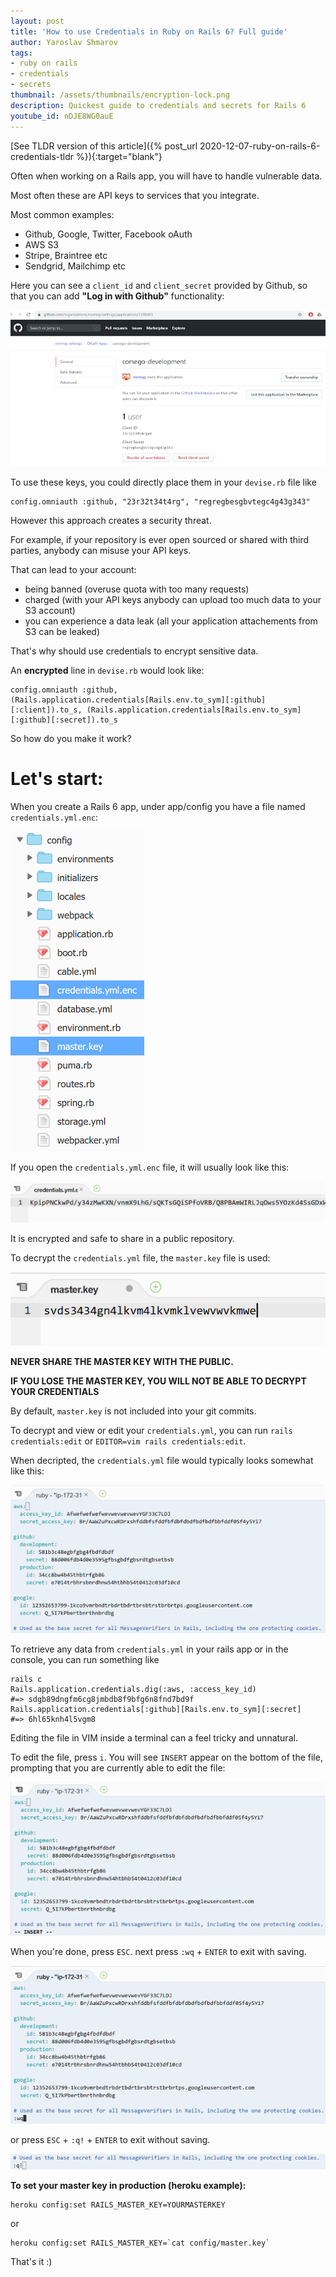 ```yaml
---
layout: post
title: 'How to use Credentials in Ruby on Rails 6? Full guide'
author: Yaroslav Shmarov
tags: 
- ruby on rails
- credentials
- secrets
thumbnail: /assets/thumbnails/encryption-lock.png
description: Quickest guide to credentials and secrets for Rails 6
youtube_id: nDJE8WG0auE
---
```


[See TLDR version of this article]({% post_url 2020-12-07-ruby-on-rails-6-credentials-tldr %}){:target="blank"}

Often when working on a Rails app, you will have to handle vulnerable data.

Most often these are API keys to services that you integrate.

Most common examples:

* Github, Google, Twitter, Facebook oAuth 
* AWS S3 
* Stripe, Braintree etc
* Sendgrid, Mailchimp etc

Here you can see a `client_id` and `client_secret` provided by Github, so that you can add **"Log in with Github"** functionality:

![1-github-credentials](assets/2020-12-07-ruby-on-rails-6-credentials-quick-guide/1-github-credentials.png)

To use these keys, you could directly place them in your `devise.rb` file like
```
config.omniauth :github, "23r32t34t4rg", "regregbesgbvtegc4g43g343"
```
However this approach creates a security threat. 

For example, if your repository is ever open sourced or shared with third parties, anybody can misuse your API keys.

That can lead to your account:

* being banned (overuse quota with too many requests)
* charged (with your API keys anybody can upload too much data to your S3 account)
* you can experience a data leak (all your application attachements from S3 can be leaked)

That's why should use credentials to encrypt sensitive data. 

An **encrypted** line in `devise.rb` would look like:
```
config.omniauth :github, (Rails.application.credentials[Rails.env.to_sym][:github][:client]).to_s, (Rails.application.credentials[Rails.env.to_sym][:github][:secret]).to_s
```
So how do you make it work?

# Let's start:

When you create a Rails 6 app, under app/config you have a file named `credentials.yml.enc`:

![2-credentials-config](assets/2020-12-07-ruby-on-rails-6-credentials-quick-guide/2-credentials-config.png)

If you open the `credentials.yml.enc` file, it will usually look like this:

![3-credentials-yml-open](assets/2020-12-07-ruby-on-rails-6-credentials-quick-guide/3-credentials-yml-open.png)

It is encrypted and safe to share in a public repository.

To decrypt the `credentials.yml` file, the `master.key` file is used:

![4-master-key-open](assets/2020-12-07-ruby-on-rails-6-credentials-quick-guide/4-master-key-open.png)

**NEVER SHARE THE MASTER KEY WITH THE PUBLIC.**

**IF YOU LOSE THE MASTER KEY, YOU WILL NOT BE ABLE TO DECRYPT YOUR CREDENTIALS**

By default, `master.key` is not included into your git commits.

To decrypt and view or edit your `credentials.yml`, 
you can run `rails credentials:edit` 
or `EDITOR=vim rails credentials:edit`.

When decripted, the `credentials.yml` file would typically looks somewhat like this:

![5-opened-credentials](assets/2020-12-07-ruby-on-rails-6-credentials-quick-guide/5-opened-credentials.png)

To retrieve any data from `credentials.yml` in your rails app or in the console, you can run something like
```
rails c
Rails.application.credentials.dig(:aws, :access_key_id)
#=> sdgb89dngfm6cg8jmbdb8f9bfg6n8fnd7bd9f
Rails.application.credentials[:github][Rails.env.to_sym][:secret]
#=> 6hl65knh4l5vgm8
```
Editing the file in VIM inside a terminal can a feel tricky and unnatural. 

To edit the file, press `i`. You will see `INSERT` appear on the bottom of the file, prompting that you are currently able to edit the file:

![6-credentials-insert](assets/2020-12-07-ruby-on-rails-6-credentials-quick-guide/6-credentials-insert.png)

When you're done, press `ESC`. next press `:wq` + `ENTER` to exit with saving.

![7-credentials-save](assets/2020-12-07-ruby-on-rails-6-credentials-quick-guide/7-credentials-save.png)

or press `ESC` + `:q!` + `ENTER` to exit without saving.

![8-credentials-no-save](assets/2020-12-07-ruby-on-rails-6-credentials-quick-guide/8-credentials-no-save.png)

**To set your master key in production (heroku example):**
```
heroku config:set RAILS_MASTER_KEY=YOURMASTERKEY
```
or
```
heroku config:set RAILS_MASTER_KEY=`cat config/master.key`
```

That's it :)
